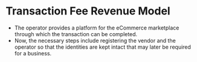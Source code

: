 # Transaction Fee Revenue Model

- The operator provides a platform for the eCommerce marketplace through which the transaction can be completed.
- Now, the necessary steps include registering the vendor and the operator so that the identities are kept intact that may later be required for a business.